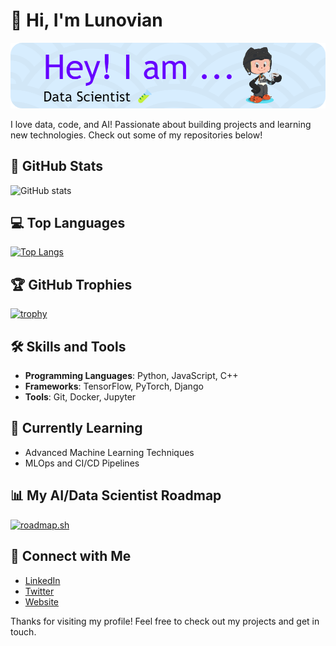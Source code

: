 # 👋 Hi, I'm Lunovian
![Header](./github-header-image.png)

I love data, code, and AI! Passionate about building projects and learning new technologies. Check out some of my repositories below!

## 🚀 GitHub Stats
![GitHub stats](https://github-readme-stats.vercel.app/api?username=lunovian&show_icons=true&theme=radical)

## 💻 Top Languages
[![Top Langs](https://github-readme-stats.vercel.app/api/top-langs/?username=lunovian&layout=donut&theme=radical)](https://github.com/lunovian/github-readme-stats)

## 🏆 GitHub Trophies
[![trophy](https://github-profile-trophy.vercel.app/?username=lunovian&theme=radical)](https://github.com/lunovian/github-profile-trophy)

## 🛠 Skills and Tools
- **Programming Languages**: Python, JavaScript, C++
- **Frameworks**: TensorFlow, PyTorch, Django
- **Tools**: Git, Docker, Jupyter

## 🌱 Currently Learning
- Advanced Machine Learning Techniques
- MLOps and CI/CD Pipelines

## 📊 My AI/Data Scientist Roadmap
[![roadmap.sh](https://roadmap.sh/card/tall/66ddc1aec46f68d052f33259?variant=dark&roadmaps=ai-data-scientist)](https://roadmap.sh)

## 🔗 Connect with Me
- [LinkedIn](https://linkedin.com/in/lunovian)
- [Twitter](https://twitter.com/lunovian)
- [Website](https://lunovian.dev)

Thanks for visiting my profile! Feel free to check out my projects and get in touch.
